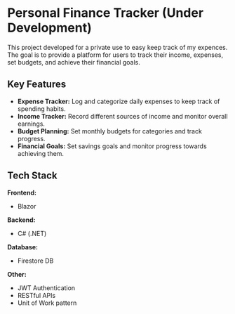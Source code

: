 # Personal Finance Tracker (Under Development)

This project developed for a private use to easy keep track of my expences. The goal is to provide a platform for users to track their income, expenses, set budgets, and achieve their financial goals.

## Key Features

- **Expense Tracker:** Log and categorize daily expenses to keep track of spending habits.  
- **Income Tracker:** Record different sources of income and monitor overall earnings.  
- **Budget Planning:** Set monthly budgets for categories and track progress.  
- **Financial Goals:** Set savings goals and monitor progress towards achieving them.  

## Tech Stack

**Frontend:**  
- Blazor  

**Backend:**  
- C# (.NET)  

**Database:**  
- Firestore DB

**Other:**  
- JWT Authentication  
- RESTful APIs
- Unit of Work pattern
